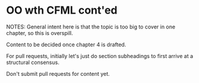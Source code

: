 # OO wth CFML cont'ed #

NOTES:
General intent here is that the topic is too big to cover in one chapter, so this is overspill.

Content to be decided once chapter 4 is drafted.


For pull requests, initially let's just do section subheadings to first arrive at a structural consensus.

Don't submit pull requests for content yet.
